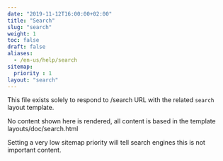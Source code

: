 ```yaml
---
date: "2019-11-12T16:00:00+02:00"
title: "Search"
slug: "search"
weight: 1
toc: false
draft: false
aliases:
  - /en-us/help/search
sitemap:
  priority : 1
layout: "search"
---
```



This file exists solely to respond to /search URL with the related `search` layout template.

No content shown here is rendered, all content is based in the template layouts/doc/search.html

Setting a very low sitemap priority will tell search engines this is not important content.
